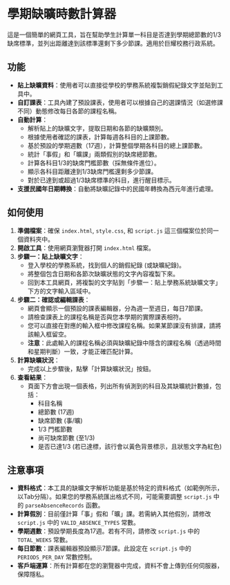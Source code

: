 # 學期缺曠時數計算器

這是一個簡單的網頁工具，旨在幫助學生計算單一科目是否達到學期總節數的1/3缺席標準，並列出距離達到該標準還剩下多少節課。適用於巨耀校務行政系統。

## 功能

-   **貼上缺曠資料**：使用者可以直接從學校的學務系統複製銷假紀錄文字並貼到工具中。
-   **自訂課表**：工具內建了預設課表，使用者可以根據自己的選課情況（如選修課不同）動態修改每日各節的課程名稱。
-   **自動計算**：
    -   解析貼上的缺曠文字，提取日期和各節的缺曠類別。
    -   根據使用者確認的課表，計算每週各科目的上課節數。
    -   基於預設的學期週數（17週），計算整個學期各科目的總上課節數。
    -   統計「事假」和「曠課」兩類假別的缺席總節數。
    -   計算各科目1/3的缺席門檻節數（採無條件進位）。
    -   顯示各科目距離達到1/3缺席門檻還剩多少節課。
    -   對於已達到或超過1/3缺席標準的科目，進行醒目標示。
-   **支援民國年日期轉換**：自動將缺曠記錄中的民國年轉換為西元年進行處理。

## 如何使用

1.  **準備檔案**：確保 `index.html`, `style.css`, 和 `script.js` 這三個檔案位於同一個資料夾中。
2.  **開啟工具**：使用網頁瀏覽器打開 `index.html` 檔案。
3.  **步驟一：貼上缺曠文字**：
    -   登入學校的學務系統，找到個人的銷假紀錄 (或缺曠紀錄)。
    -   將整個包含日期和各節次缺曠狀態的文字內容複製下來。
    -   回到本工具網頁，將複製的文字貼到「步驟一：貼上學務系統缺曠文字」下方的文字輸入區域中。
4.  **步驟二：確認或編輯課表**：
    -   網頁會顯示一個預設的課表編輯器，分為週一至週日，每日7節課。
    -   請檢查課表上的課程名稱是否與您本學期的實際課表相符。
    -   您可以直接在對應的輸入框中修改課程名稱。如果某節課沒有排課，請將該輸入框留空。
    -   **注意**：此處輸入的課程名稱必須與缺曠紀錄中隱含的課程名稱（透過時間和星期判斷）一致，才能正確匹配計算。
5.  **計算缺曠狀況**：
    -   完成以上步驟後，點擊「計算缺曠狀況」按鈕。
6.  **查看結果**：
    -   頁面下方會出現一個表格，列出所有偵測到的科目及其缺曠統計數據，包括：
        -   科目名稱
        -   總節數 (17週)
        -   缺席節數 (事/曠)
        -   1/3 門檻節數
        -   尚可缺席節數 (至1/3)
        -   是否已達1/3 (若已達標，該行會以黃色背景標示，且狀態文字為紅色)

## 注意事項

-   **資料格式**：本工具的缺曠文字解析功能是基於特定的資料格式（如範例所示，以Tab分隔）。如果您的學務系統匯出格式不同，可能需要調整 `script.js` 中的 `parseAbsenceRecords` 函數。
-   **計算假別**：目前僅計算「事」假和「曠」課。若需納入其他假別，請修改 `script.js` 中的 `VALID_ABSENCE_TYPES` 常數。
-   **學期週數**：預設學期長度為17週。若有不同，請修改 `script.js` 中的 `TOTAL_WEEKS` 常數。
-   **每日節數**：課表編輯器預設顯示7節課。此設定在 `script.js` 中的 `PERIODS_PER_DAY` 常數控制。
-   **客戶端運算**：所有計算都在您的瀏覽器中完成，資料不會上傳到任何伺服器，保障隱私。